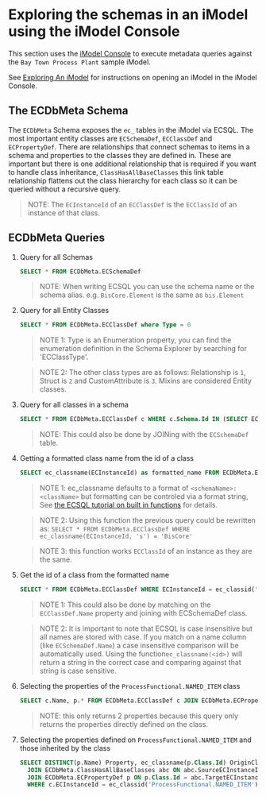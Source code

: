 # Exploring the schemas in an iModel using the iModel Console

This section uses the [iModel Console](https://imodelconsole.bentley.com) to execute metadata queries against the `Bay Town Process Plant` sample iModel.

See [Exploring An iModel](ExploringAniModel.md) for instructions on opening an iModel in the iModel Console.

## The ECDbMeta Schema

The `ECDbMeta` Schema exposes the `ec_` tables in the iModel via ECSQL.  The most important entity classes are `ECSchemaDef`, `ECClassDef` and `ECPropertyDef`.  There are relationships that connect schemas to items in a schema and properties to the classes they are defined in.  These are important but there is one additional relationship that is required if you want to handle class inheritance, `ClassHasAllBaseClasses` this link table relationship flattens out the class hierarchy for each class so it can be queried without a recursive query.

  > NOTE: The `ECInstanceId` of an `ECClassDef` is the `ECClassId` of an instance of that class.

## ECDbMeta Queries

1. Query for all Schemas

    ```SQL
    SELECT * FROM ECDbMeta.ECSchemaDef
    ```

    > NOTE: When writing ECSQL you can use the schema name or the schema alias.  e.g. `BisCore.Element` is the same as `bis.Element`

1. Query for all Entity Classes

    ```SQL
    SELECT * FROM ECDbMeta.ECClassDef where Type = 0
    ```

    > NOTE 1: Type is an Enumeration property, you can find the enumeration definition in the Schema Explorer by searching for 'ECClassType'.

    > NOTE 2: The other class types are as follows: Relationship is `1`, Struct is `2` and CustomAttribute is `3`.  Mixins are considered Entity classes.

1. Query for all classes in a schema

    ```SQL
    SELECT * FROM ECDbMeta.ECClassDef c WHERE c.Schema.Id IN (SELECT ECInstanceId FROM ECDbMeta.ECSchemaDef WHERE Name = 'BisCore')
    ```

    > NOTE: This could also be done by JOINing with the `ECSchemaDef` table.

1. Getting a formatted class name from the id of a class

    ```SQL
    SELECT ec_classname(ECInstanceId) as formatted_name FROM ECDbMeta.ECClassDef
    ```

    > NOTE 1: ec_classname defaults to a format of `<schemaName>:<className>` but formatting can be controled via a format string, See [the ECSQL tutorial on built in functions](https://www.itwinjs.org/learning/ecsqltutorial/builtinfunctions/) for details.

    > NOTE 2: Using this function the previous query could be rewritten as: `SELECT * FROM ECDbMeta.ECClassDef WHERE ec_classname(ECInstanceId, 's') = 'BisCore'`

    > NOTE 3: this function works `ECClassId` of an instance as they are the same.

1. Get the id of a class from the formatted name

    ```SQL
    SELECT * FROM ECDbMeta.ECClassDef WHERE ECInstanceId = ec_classid('bis.element')
    ```

    > NOTE 1: This could also be done by matching on the `ECClassDef.Name` property and joining with ECSchemaDef class.

    > NOTE 2: It is important to note that ECSQL is case insensitive but all names are stored with case.  If you match on a name column (like `ECSchemaDef.Name`) a case insensitive comparison will be automatically used.  Using the function`ec_classname(<id>)` will return a string in the correct case and comparing against that string is case sensitive.

1. Selecting the properties of the `ProcessFunctional.NAMED_ITEM` class

    ```SQL
    SELECT c.Name, p.* FROM ECDbMeta.ECClassDef c JOIN ECDbMeta.ECPropertyDef p ON p.Class.Id = c.ECInstanceId WHERE c.ECInstanceId = ec_classid('ProcessFunctional.NAMED_ITEM')
    ```

    > NOTE: this only returns 2 properties because this query only returns the properties directly defined on the class.

1. Selecting the properties defined on `ProcessFunctional.NAMED_ITEM` and those inherited by the class

    ```SQL
    SELECT DISTINCT(p.Name) Property, ec_classname(p.Class.Id) OriginClass FROM ECDbMeta.ECClassDef c 
      JOIN ECDbMeta.ClassHasAllBaseClasses abc ON abc.SourceECInstanceId = c.ECInstanceId 
      JOIN ECDbMeta.ECPropertyDef p ON p.Class.Id = abc.TargetECInstanceId 
      WHERE c.ECInstanceId = ec_classid('ProcessFunctional.NAMED_ITEM')
    ```
